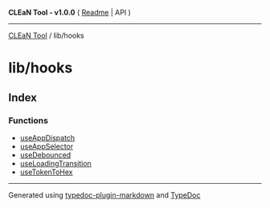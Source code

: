**CLEaN Tool - v1.0.0** ( [Readme](../../README.md) \| API )

***

[CLEaN Tool](../../modules.md) / lib/hooks

# lib/hooks

## Index

### Functions

- [useAppDispatch](functions/useAppDispatch.md)
- [useAppSelector](functions/useAppSelector.md)
- [useDebounced](functions/useDebounced.md)
- [useLoadingTransition](functions/useLoadingTransition.md)
- [useTokenToHex](functions/useTokenToHex.md)

***

Generated using [typedoc-plugin-markdown](https://www.npmjs.com/package/typedoc-plugin-markdown) and [TypeDoc](https://typedoc.org/)
